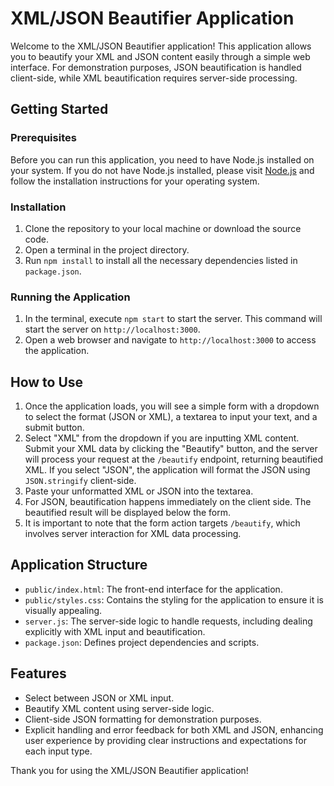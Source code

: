 # XML/JSON Beautifier Application

Welcome to the XML/JSON Beautifier application! This application allows you to beautify your XML and JSON content easily through a simple web interface. For demonstration purposes, JSON beautification is handled client-side, while XML beautification requires server-side processing.

## Getting Started

### Prerequisites

Before you can run this application, you need to have Node.js installed on your system. If you do not have Node.js installed, please visit [Node.js](https://nodejs.org/) and follow the installation instructions for your operating system.

### Installation

1. Clone the repository to your local machine or download the source code.
2. Open a terminal in the project directory.
3. Run `npm install` to install all the necessary dependencies listed in `package.json`.

### Running the Application

1. In the terminal, execute `npm start` to start the server. This command will start the server on `http://localhost:3000`.
2. Open a web browser and navigate to `http://localhost:3000` to access the application.

## How to Use

1. Once the application loads, you will see a simple form with a dropdown to select the format (JSON or XML), a textarea to input your text, and a submit button.
2. Select "XML" from the dropdown if you are inputting XML content. Submit your XML data by clicking the "Beautify" button, and the server will process your request at the `/beautify` endpoint, returning beautified XML. If you select "JSON", the application will format the JSON using `JSON.stringify` client-side.
3. Paste your unformatted XML or JSON into the textarea.
4. For JSON, beautification happens immediately on the client side. The beautified result will be displayed below the form.
5. It is important to note that the form action targets `/beautify`, which involves server interaction for XML data processing.

## Application Structure

- `public/index.html`: The front-end interface for the application.
- `public/styles.css`: Contains the styling for the application to ensure it is visually appealing.
- `server.js`: The server-side logic to handle requests, including dealing explicitly with XML input and beautification.
- `package.json`: Defines project dependencies and scripts.

## Features

- Select between JSON or XML input.
- Beautify XML content using server-side logic.
- Client-side JSON formatting for demonstration purposes.
- Explicit handling and error feedback for both XML and JSON, enhancing user experience by providing clear instructions and expectations for each input type.

Thank you for using the XML/JSON Beautifier application!
```